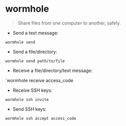 # wormhole

> Share files from one computer to another, safely.

- Send a text message:

`wormhole send`

- Send a file/directory:

`wormhole send path/to/file`

- Receive a file/directory/text message:

`wormhole receive access_code

- Receive SSH keys:

`wormhole ssh invite`

- Send SSH keys:

`wormhole ssh accept access_code`
